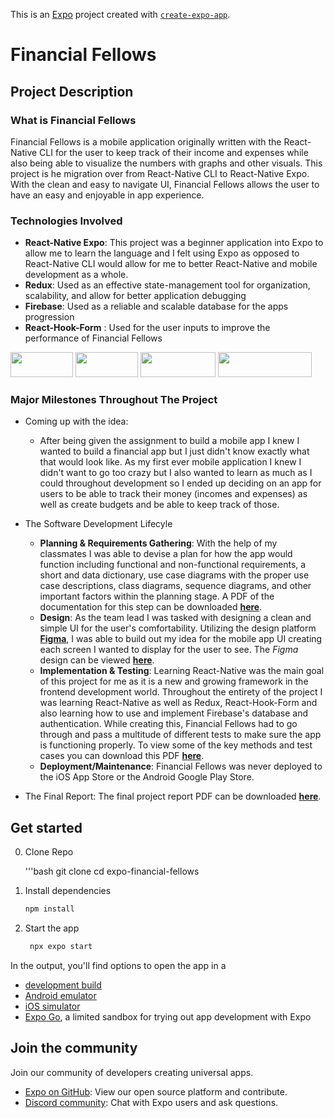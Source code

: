 This is an [Expo](https://expo.dev) project created with [`create-expo-app`](https://www.npmjs.com/package/create-expo-app).

# Financial Fellows

## Project Description

### What is Financial Fellows

Financial Fellows is a mobile application originally written with the React-Native CLI for the user to keep track of their income and expenses while also being able to visualize the numbers with graphs and other visuals. This project is he migration over from React-Native CLI to React-Native Expo. With the clean and easy to navigate UI, Financial Fellows allows the user to have an easy and enjoyable in app experience.

### Technologies Involved

- **React-Native Expo**: This project was a beginner application into Expo to allow me to learn the language and I felt using Expo as opposed to React-Native CLI would allow for me to better React-Native and mobile development as a whole.
- **Redux**: Used as an effective state-management tool for organization, scalability, and allow for better application debugging
- **Firebase**: Used as a reliable and scalable database for the apps progression
-  **React-Hook-Form** : Used for the user inputs to improve the performance of Financial Fellows

<img src="https://miro.medium.com/v2/resize:fit:600/1*fQJ4KqHQIxUH9SiAaLev9Q.png" width="100" height="40">   <img src="https://miro.medium.com/v2/resize:fit:800/1*2dJ3D8gz4CVy3EtOJQNZvw.png" width="100" height="40">   <img src="https://encrypted-tbn0.gstatic.com/images?q=tbn:ANd9GcTxQktpK3Jy3GkxXutGPzl8R3OBCNMxfFWP5A&s" width="120" height="40">   <img src="https://miro.medium.com/v2/resize:fit:1400/1*gNqOZJUc38gktiKMV3fhrA.png" width="150" height="40" background-color="black">

### Major Milestones Throughout The Project

- Coming up with the idea:
   - After being given the assignment to build a mobile app I knew I wanted to build a financial app but I just didn't know exactly what that would look like. As my first ever mobile application I knew I didn't want to go too crazy but I also wanted to learn as much as I could throughout development so I ended up deciding on an app for users to be able to track their money (incomes and expenses) as well as create budgets and be able to keep track of those.
- The Software Development Lifecyle
   - **Planning & Requirements Gathering**: With the help of my classmates I was able to devise a plan for how the app would function including functional and non-functional requirements, a short and data dictionary, use case diagrams with the proper use case descriptions, class diagrams, sequence diagrams, and other important factors within the planning stage. A PDF of the documentation for this step can be downloaded [**here**](https://github.com/user-attachments/files/15945230/Financial.Fellows.Phase.1.pdf).
   - **Design**: As the team lead I was tasked with designing a clean and simple UI for the user's comfortability. Utilizing the design platform [**Figma**](https://figma.com), I was able to build out my idea for the mobile app UI creating each screen I wanted to display for the user to see. The _Figma_ design can be viewed [**here**](https://www.figma.com/design/BngkXcr9e0pMR72d8xZRB0/CIS-250-Financial-Fellows?node-id=0-1&t=56SaGrRq7HKajpEb-1).
   - **Implementation & Testing**: Learning React-Native was the main goal of this project for me as it is a new and growing framework in the frontend development world. Throughout the entirety of the project I was learning React-Native as well as Redux, React-Hook-Form and also learning how to use and implement Firebase's database and authentication. While creating this, Financial Fellows had to go through and pass a multitude of different tests to make sure the app is functioning properly. To view some of the key methods and test cases you can download this PDF [**here**](https://github.com/user-attachments/files/15945295/Financial.Fellows.Part-3.pdf).
   - **Deployment/Maintenance**: Financial Fellows was never deployed to the iOS App Store or the Android Google Play Store.

     
- The Final Report: The final project report PDF can be downloaded [**here**](https://github.com/user-attachments/files/15945316/CIS.250.Final-Report.pdf).


## Get started

0. Clone Repo

   '''bash
   git clone
   cd expo-financial-fellows

1. Install dependencies

   ```bash
   npm install
   ```

2. Start the app

   ```bash
    npx expo start
   ```

In the output, you'll find options to open the app in a

- [development build](https://docs.expo.dev/develop/development-builds/introduction/)
- [Android emulator](https://docs.expo.dev/workflow/android-studio-emulator/)
- [iOS simulator](https://docs.expo.dev/workflow/ios-simulator/)
- [Expo Go](https://expo.dev/go), a limited sandbox for trying out app development with Expo



## Join the community

Join our community of developers creating universal apps.

- [Expo on GitHub](https://github.com/expo/expo): View our open source platform and contribute.
- [Discord community](https://chat.expo.dev): Chat with Expo users and ask questions.
